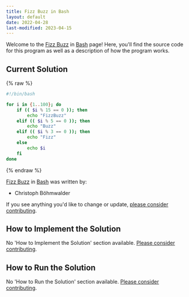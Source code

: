 ```yaml
---
title: Fizz Buzz in Bash
layout: default
date: 2022-04-28
last-modified: 2023-04-15
---
```


Welcome to the [Fizz Buzz](https://sampleprograms.io/projects/fizz-buzz) in [Bash](https://sampleprograms.io/languages/bash) page! Here, you'll find the source code for this program as well as a description of how the program works.

## Current Solution

{% raw %}

```bash
#!/bin/bash

for i in {1..100}; do
    if (( $i % 15 == 0 )); then
        echo "FizzBuzz"
    elif (( $i % 5 == 0 )); then
        echo "Buzz"
    elif (( $i % 3 == 0 )); then
        echo "Fizz"
    else
        echo $i
    fi
done
```

{% endraw %}

[Fizz Buzz](https://sampleprograms.io/projects/fizz-buzz) in [Bash](https://sampleprograms.io/languages/bash) was written by:

- Christoph Böhmwalder

If you see anything you'd like to change or update, [please consider contributing](https://github.com/TheRenegadeCoder/sample-programs).

## How to Implement the Solution

No 'How to Implement the Solution' section available. [Please consider contributing](https://github.com/TheRenegadeCoder/sample-programs-website).

## How to Run the Solution

No 'How to Run the Solution' section available. [Please consider contributing](https://github.com/TheRenegadeCoder/sample-programs-website).